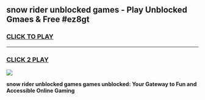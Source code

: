 
## snow rider unblocked games - Play Unblocked Gmaes & Free #ez8gt
<h3>
<a href="https://premium.freeplayer.one?title=snow_rider_unblocked_games&ref=03M">CLICK TO PLAY</a></h3>
<hr>

<h3>
<a href="https://premium.freeplayer.one?title=snow_rider_unblocked_games&ref=03M">CLICK 2 PLAY</a>
  
</h3>

<a href="https://premium.freeplayer.one?title=snow_rider_unblocked_games&ref=03M"><img src="https://clearcache.store/games.png"></a>


**snow rider unblocked games games unblocked: Your Gateway to Fun and Accessible Online Gaming**
